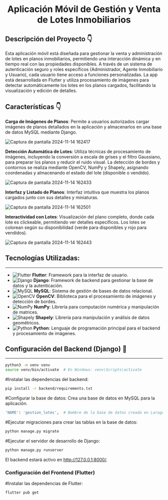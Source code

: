 <h1 align="center">Aplicación Móvil de Gestión y Venta de Lotes Inmobiliarios</h1>

## Descripción del Proyecto 👇
Esta aplicación móvil está diseñada para gestionar la venta y administración de lotes en planos inmobiliarios, permitiendo una interacción dinámica y en tiempo real con las propiedades disponibles. A través de un sistema de autenticación seguro y roles específicos (Administrador, Agente Inmobiliario y Usuario), cada usuario tiene acceso a funciones personalizadas. La app está desarrollada en Flutter y utiliza procesamiento de imágenes para detectar automáticamente los lotes en los planos cargados, facilitando la visualización y edición de detalles.

## Características 👇
**Carga de Imágenes de Planos**: Permite a usuarios autorizados cargar imágenes de planos detallados en la aplicación y almacenarlos en una base de datos MySQL mediante Django.

![Captura de pantalla 2024-11-14 162417](https://github.com/user-attachments/assets/32a8487c-b753-4eed-b4b8-ad84d699e509)

**Detección Automática de Lotes**: Utiliza técnicas de procesamiento de imágenes, incluyendo la conversión a escala de grises y el filtro Gaussiano, para preparar los planos y reducir el ruido visual. La detección de bordes y contornos se realiza mediante OpenCV, NumPy y Shapely, asignando coordenadas y almacenando el estado del lote (disponible o vendido).

![Captura de pantalla 2024-11-14 162433](https://github.com/user-attachments/assets/bcedd738-8710-4543-bf48-2665ea672f5e)

**Interfaz y Listado de Planos**: Interfaz intuitiva que muestra los planos cargados junto con sus detalles y miniaturas.

![Captura de pantalla 2024-11-14 162501](https://github.com/user-attachments/assets/cf02cc60-af5c-4563-ba5f-6bb310a92d5c)

**Interactividad con Lotes**: Visualización del plano completo, donde cada lote es clickeable, permitiendo ver detalles específicos. Los lotes se colorean según su disponibilidad (verde para disponibles y rojo para vendidos).

![Captura de pantalla 2024-11-14 162443](https://github.com/user-attachments/assets/867dcea1-0bb2-44b0-9826-69161026b074)


## Tecnologías Utilizadas:
---

- ![Flutter](https://img.shields.io/badge/Flutter-02569B?style=for-the-badge&logo=flutter&logoColor=white) **Flutter**: Framework para la interfaz de usuario.
- ![Django](https://img.shields.io/badge/Django-092E20?style=for-the-badge&logo=django&logoColor=white) **Django**: Framework de backend para gestionar la base de datos y la autenticación.
- ![MySQL](https://img.shields.io/badge/MySQL-4479A1?style=for-the-badge&logo=mysql&logoColor=white) **MySQL**: Sistema de gestión de bases de datos relacional.
- ![OpenCV](https://img.shields.io/badge/OpenCV-5C3EE8?style=for-the-badge&logo=opencv&logoColor=white) **OpenCV**: Biblioteca para el procesamiento de imágenes y detección de bordes.
- ![NumPy](https://img.shields.io/badge/NumPy-013243?style=for-the-badge&logo=numpy&logoColor=white) **NumPy**: Librería para computación numérica y manipulación de matrices.
- ![Shapely](https://img.shields.io/badge/Shapely-4CAF50?style=for-the-badge&logo=shapely&logoColor=white) **Shapely**: Librería para manipulación y análisis de datos geométricos.
- ![Python](https://img.shields.io/badge/Python-3776AB?style=for-the-badge&logo=python&logoColor=white) **Python**: Lenguaje de programación principal para el backend y procesamiento de imágenes.


## Configuración del Backend (Django) 🔧
---
 ```bash
 python3 -m venv venv
 source venv/bin/activate  # En Windows: venv\Scripts\activate
```
#Instalar las dependencias del backend:

```bash
pip install -r backend/requirements.txt
```
#Configurar la base de datos:
Crea una base de datos en MySQL para la aplicación.
```bash
'NAME': 'gestion_lotes',  # Nombre de la base de datos creada en Laragon
```

#Ejecutar migraciones para crear las tablas en la base de datos:

```bash
python manage.py migrate
```
#Ejecutar el servidor de desarrollo de Django:

```bash
python manage.py runserver
```
El backend estará activo en http://127.0.0.1:8000/.


### Configuración del Frontend (Flutter)

#Instalar las dependencias de Flutter:
```bash
flutter pub get
```
